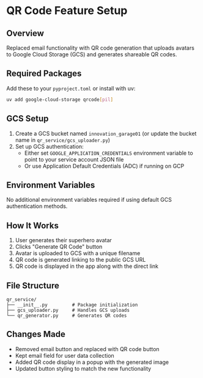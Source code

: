 # QR Code Feature Setup

## Overview
Replaced email functionality with QR code generation that uploads avatars to Google Cloud Storage (GCS) and generates shareable QR codes.

## Required Packages
Add these to your `pyproject.toml` or install with uv:

```bash
uv add google-cloud-storage qrcode[pil]
```

## GCS Setup
1. Create a GCS bucket named `innovation_garage01` (or update the bucket name in `qr_service/gcs_uploader.py`)
2. Set up GCS authentication:
   - Either set `GOOGLE_APPLICATION_CREDENTIALS` environment variable to point to your service account JSON file
   - Or use Application Default Credentials (ADC) if running on GCP

## Environment Variables
No additional environment variables required if using default GCS authentication methods.

## How It Works
1. User generates their superhero avatar
2. Clicks "Generate QR Code" button
3. Avatar is uploaded to GCS with a unique filename
4. QR code is generated linking to the public GCS URL
5. QR code is displayed in the app along with the direct link

## File Structure
```
qr_service/
├── __init__.py         # Package initialization
├── gcs_uploader.py     # Handles GCS uploads
└── qr_generator.py     # Generates QR codes
```

## Changes Made
- Removed email button and replaced with QR code button
- Kept email field for user data collection
- Added QR code display in a popup with the generated image
- Updated button styling to match the new functionality